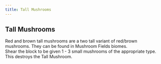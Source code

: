 ```yaml
---
title: Tall Mushrooms
---
```


## Tall Mushrooms

Red and brown tall mushrooms are a two tall variant of red/brown mushrooms. They can be found in Mushroom Fields biomes.  
Shear the block to be given 1 - 3 small mushrooms of the appropriate type. This destroys the Tall Mushroom.